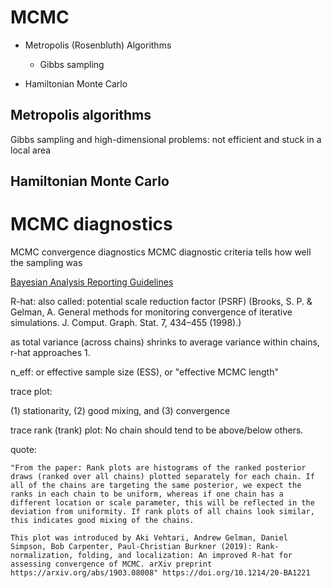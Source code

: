 # MCMC

- Metropolis (Rosenbluth) Algorithms
    - Gibbs sampling

- Hamiltonian Monte Carlo

## Metropolis algorithms
Gibbs sampling and high-dimensional problems: not efficient and stuck in a local area

## Hamiltonian Monte Carlo




# MCMC diagnostics

MCMC convergence diagnostics
MCMC diagnostic criteria tells how well the sampling was

[Bayesian Analysis Reporting Guidelines](/references/Bayesian%20Analysis%20Reporting%20Guidelines.pdf)

R-hat:
also called: potential scale reduction factor (PSRF) (Brooks, S. P. & Gelman, A. General methods for monitoring convergence of iterative simulations. J. Comput. Graph. Stat. 7, 434–455 (1998).)

as total variance (across chains) shrinks to average variance within chains, r-hat approaches 1.

n_eff:
or effective sample size (ESS), or "effective MCMC length"



trace plot:

(1) stationarity, (2) good mixing, and (3) convergence


trace rank (trank) plot:
No chain should tend to be above/below others.


quote:

    "From the paper: Rank plots are histograms of the ranked posterior draws (ranked over all chains) plotted separately for each chain. If all of the chains are targeting the same posterior, we expect the ranks in each chain to be uniform, whereas if one chain has a different location or scale parameter, this will be reflected in the deviation from uniformity. If rank plots of all chains look similar, this indicates good mixing of the chains.

    This plot was introduced by Aki Vehtari, Andrew Gelman, Daniel Simpson, Bob Carpenter, Paul-Christian Burkner (2019): Rank-normalization, folding, and localization: An improved R-hat for assessing convergence of MCMC. arXiv preprint https://arxiv.org/abs/1903.08008" https://doi.org/10.1214/20-BA1221
